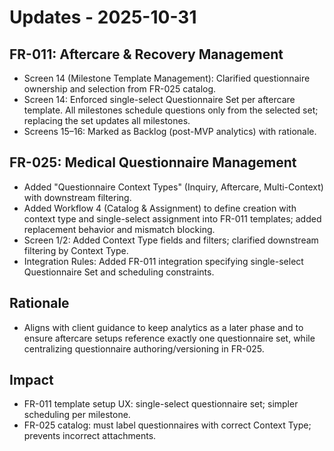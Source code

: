 # Updates - 2025-10-31

## FR-011: Aftercare & Recovery Management

- Screen 14 (Milestone Template Management): Clarified questionnaire ownership and selection from FR-025 catalog.
- Screen 14: Enforced single-select Questionnaire Set per aftercare template. All milestones schedule questions only from the selected set; replacing the set updates all milestones.
- Screens 15–16: Marked as Backlog (post-MVP analytics) with rationale.

## FR-025: Medical Questionnaire Management

- Added "Questionnaire Context Types" (Inquiry, Aftercare, Multi-Context) with downstream filtering.
- Added Workflow 4 (Catalog & Assignment) to define creation with context type and single-select assignment into FR-011 templates; added replacement behavior and mismatch blocking.
- Screen 1/2: Added Context Type fields and filters; clarified downstream filtering by Context Type.
- Integration Rules: Added FR-011 integration specifying single-select Questionnaire Set and scheduling constraints.

## Rationale

- Aligns with client guidance to keep analytics as a later phase and to ensure aftercare setups reference exactly one questionnaire set, while centralizing questionnaire authoring/versioning in FR-025.

## Impact

- FR-011 template setup UX: single-select questionnaire set; simpler scheduling per milestone.
- FR-025 catalog: must label questionnaires with correct Context Type; prevents incorrect attachments.

